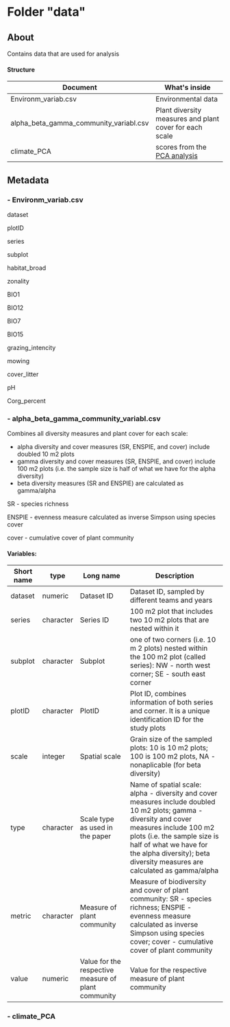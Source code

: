 # Folder "data"

## About

Contains data that are used for analysis 

#### Structure

| Document                               | What's inside                            |
| -------------------------------------- |----------------------------------------- |
| Environm_variab.csv                    | Environmental data                       |
| alpha_beta_gamma_community_variabl.csv | Plant diversity measures and plant cover for each scale |
| climate_PCA                            | scores from the [PCA analysis](analysis/PCA_climate.R)  |       


## Metadata

### - Environm_variab.csv 

dataset

plotID

series

subplot

habitat_broad

zonality

BIO1

BIO12

BIO7

BIO15

grazing_intencity

mowing

cover_litter

pH

Corg_percent

### - alpha_beta_gamma_community_variabl.csv
Combines all diversity measures and plant cover for each scale:
- alpha diversity and cover measures (SR, ENSPIE, and cover) include doubled 10 m2 plots
- gamma diversity and cover measures (SR, ENSPIE, and cover) include 100 m2 plots (i.e. the sample size is half of what we have for the alpha diversity)
- beta diversity measures (SR and ENSPIE) are calculated as gamma/alpha

SR - species richness

ENSPIE - evenness measure calculated as inverse Simpson using species cover

cover - cumulative cover of plant community




#### Variables:			
|Short name	| type |	Long name	| Description |
| ----------|------|------------| ------------|
| dataset	  |numeric | Dataset ID	| Dataset ID, sampled by different teams and years |
|series	| character	| Series ID	| 100 m2 plot that includes two 10 m2 plots that are nested within it |
|subplot	| character	| Subplot 	| one of two corners (i.e. 10 m 2 plots) nested within the 100 m2 plot (called series): NW - north west corner; SE - south east corner |
|plotID	| character	| PlotID	| Plot ID, combines information of both series and corner. It is a unique identification ID for the study plots|
|scale	| integer |	Spatial scale | Grain size of the sampled plots: 10 is 10 m2 plots; 100 is 100 m2 plots, NA - nonaplicable (for beta diversity)|
|type	| character	| Scale type as used in the paper	| Name of spatial scale: alpha - diversity and cover measures include doubled 10 m2 plots; gamma - diversity and cover measures include 100 m2 plots (i.e. the sample size is half of what we have for the alpha diversity); beta diversity measures are calculated as gamma/alpha |
|metric	| character	| Measure of plant community |	Measure of biodiversity and cover of plant community: SR - species richness; ENSPIE - evenness measure calculated as inverse Simpson using species cover; cover - cumulative cover of plant community |
|value	| numeric	| Value for the respective measure of plant community	| Value for the respective measure of plant community|


### - climate_PCA